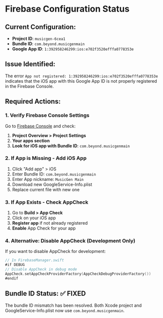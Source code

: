 # Firebase Configuration Status

## Current Configuration:
- **Project ID**: `musicgen-6cea1`
- **Bundle ID**: `com.beyond.musicgenmain`
- **Google App ID**: `1:392958246299:ios:e702f3520efffa0778353e`

## Issue Identified:
The error `App not registered: 1:392958246299:ios:e702f3520efffa0778353e` indicates that the iOS app with this Google App ID is not properly registered in the Firebase Console.

## Required Actions:

### 1. **Verify Firebase Console Settings**
Go to [Firebase Console](https://console.firebase.google.com/project/musicgen-6cea1) and check:

1. **Project Overview > Project Settings**
2. **Your apps section**
3. **Look for iOS app with Bundle ID**: `com.beyond.musicgenmain`

### 2. **If App is Missing - Add iOS App**
1. Click "Add app" > iOS
2. Enter Bundle ID: `com.beyond.musicgenmain`
3. Enter App nickname: `MusicGen Main`
4. Download new GoogleService-Info.plist
5. Replace current file with new one

### 3. **If App Exists - Check AppCheck**
1. Go to **Build > App Check**
2. Click on your iOS app
3. **Register app** if not already registered
4. **Enable** App Check for your app

### 4. **Alternative: Disable AppCheck (Development Only)**
If you want to disable AppCheck for development:
```swift
// In FirebaseManager.swift
#if DEBUG
// Disable AppCheck in debug mode
AppCheck.setAppCheckProviderFactory(AppCheckDebugProviderFactory())
#endif
```

## Bundle ID Status: ✅ FIXED
The bundle ID mismatch has been resolved. Both Xcode project and GoogleService-Info.plist now use `com.beyond.musicgenmain`.